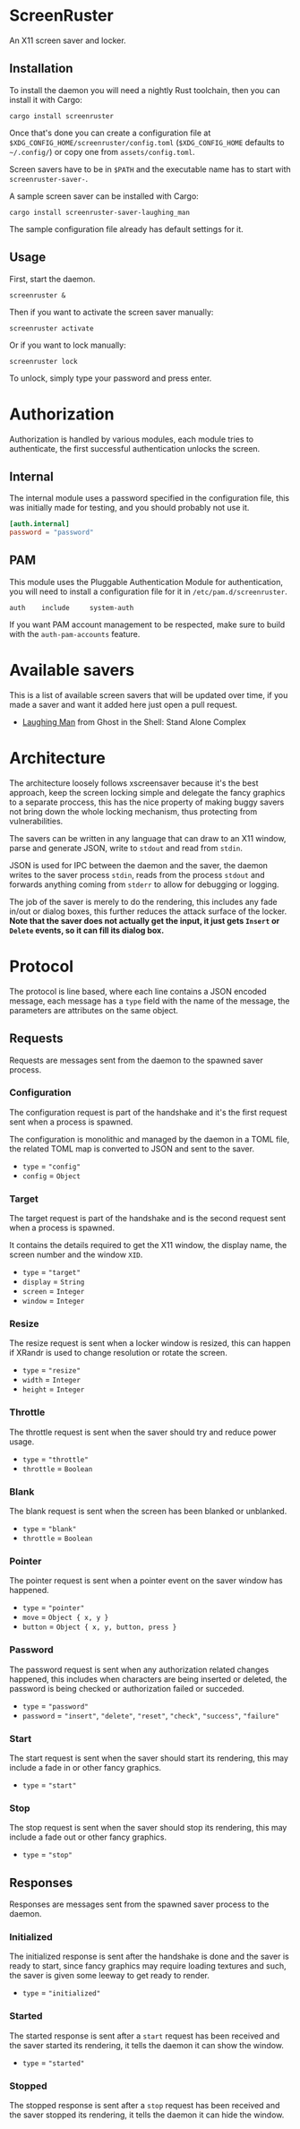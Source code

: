 ScreenRuster
============
An X11 screen saver and locker.

Installation
------------
To install the daemon you will need a nightly Rust toolchain, then you can
install it with Cargo:

```shell
cargo install screenruster
```

Once that's done you can create a configuration file at
`$XDG_CONFIG_HOME/screenruster/config.toml` (`$XDG_CONFIG_HOME` defaults to
`~/.config/`) or copy one from `assets/config.toml`.

Screen savers have to be in `$PATH` and the executable name has to start with
`screenruster-saver-`.

A sample screen saver can be installed with Cargo:

```shell
cargo install screenruster-saver-laughing_man
```

The sample configuration file already has default settings for it.

Usage
-----

First, start the daemon.

```
screenruster &
```

Then if you want to activate the screen saver manually:

```
screenruster activate
```

Or if you want to lock manually:

```
screenruster lock
```

To unlock, simply type your password and press enter.

Authorization
=============
Authorization is handled by various modules, each module tries to authenticate, the first
successful authentication unlocks the screen.

Internal
--------
The internal module uses a password specified in the configuration file, this
was initially made for testing, and you should probably not use it.

```toml
[auth.internal]
password = "password"
```

PAM
---
This module uses the Pluggable Authentication Module for authentication, you
will need to install a configuration file for it in `/etc/pam.d/screenruster`.

```config
auth	include		system-auth
```

If you want PAM account management to be respected, make sure to build with the
`auth-pam-accounts` feature.

Available savers
================
This is a list of available screen savers that will be updated over time, if
you made a saver and want it added here just open a pull request.

- [Laughing Man](https://github.com/meh/screenruster-saver-laughing_man) from Ghost in the Shell: Stand Alone Complex

Architecture
============
The architecture loosely follows xscreensaver  because it's the best approach,
keep the screen locking simple and delegate the fancy graphics to a separate
proccess, this has the nice property of making buggy savers not bring down the
whole locking mechanism, thus protecting from vulnerabilities.

The savers can be written in any language that can draw to an X11 window, parse
and generate JSON, write to `stdout` and read from `stdin`.

JSON is used for IPC between the daemon and the saver, the daemon writes to the
saver process `stdin`, reads from the process `stdout` and forwards anything
coming from `stderr` to allow for debugging or logging.

The job of the saver is merely to do the rendering, this includes any fade
in/out or dialog boxes, this further reduces the attack surface of the locker.
__Note that the saver does not actually get the input, it just gets `Insert` or `Delete` events, so
it can fill its dialog box.__

Protocol
========
The protocol is line based, where each line contains a JSON encoded message,
each message has a `type` field with the name of the message, the parameters
are attributes on the same object.

Requests
--------
Requests are messages sent from the daemon to the spawned saver process.

### Configuration

The configuration request is part of the handshake and it's the first request sent when
a process is spawned.

The configuration is monolithic and managed by the daemon in a TOML file, the
related TOML map is converted to JSON and sent to the saver.

- `type`   = `"config"`
- `config` = `Object`

### Target

The target request is part of the handshake and is the second request sent when
a process is spawned.

It contains the details required to get the X11 window, the display name, the
screen number and the window `XID`.

- `type`    = `"target"`
- `display` = `String`
- `screen`  = `Integer`
- `window`  = `Integer`

### Resize

The resize request is sent when a locker window is resized, this can happen if
XRandr is used to change resolution or rotate the screen.

- `type`   = `"resize"`
- `width`  = `Integer`
- `height` = `Integer`

### Throttle

The throttle request is sent when the saver should try and reduce power usage.

- `type`     = `"throttle"`
- `throttle` = `Boolean`

### Blank

The blank request is sent when the screen has been blanked or unblanked.

- `type`     = `"blank"`
- `throttle` = `Boolean`

### Pointer

The pointer request is sent when a pointer event on the saver window has happened.

- `type`    = `"pointer"`
- `move`    = `Object { x, y }`
- `button` = `Object { x, y, button, press }`

### Password

The password request is sent when any authorization related changes happened,
this includes when characters are being inserted or deleted, the password is
being checked or authorization failed or succeded.

- `type`     = `"password"`
- `password` = `"insert"`, `"delete"`, `"reset"`, `"check"`, `"success"`, `"failure"`

### Start

The start request is sent when the saver should start its rendering, this may
include a fade in or other fancy graphics.

- `type` = `"start"`

### Stop

The stop request is sent when the saver should stop its rendering, this may
include a fade out or other fancy graphics.

- `type` = `"stop"`

Responses
---------
Responses are messages sent from the spawned saver process to the daemon.

### Initialized

The initialized response is sent after the handshake is done and the saver is
ready to start, since fancy graphics may require loading textures and such, the
saver is given some leeway to get ready to render.

- `type` = `"initialized"`

### Started

The started response is sent after a `start` request has been received and the
saver started its rendering, it tells the daemon it can show the window.

- `type` = `"started"`

### Stopped

The stopped response is sent after a `stop` request has been received and the
saver stopped its rendering, it tells the daemon it can hide the window.
